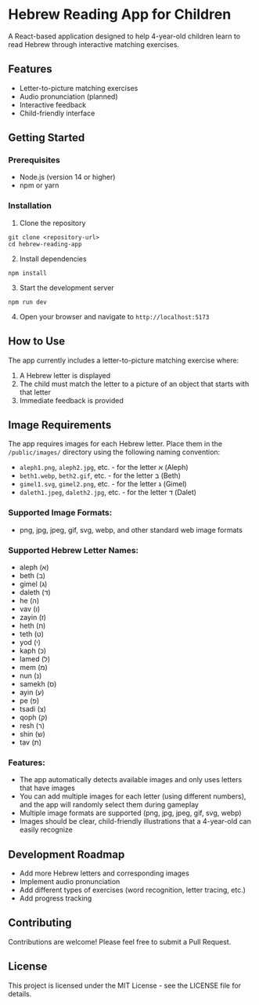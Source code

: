 # Hebrew Reading App for Children

A React-based application designed to help 4-year-old children learn to read Hebrew through interactive matching exercises.

## Features

- Letter-to-picture matching exercises
- Audio pronunciation (planned)
- Interactive feedback
- Child-friendly interface

## Getting Started

### Prerequisites

- Node.js (version 14 or higher)
- npm or yarn

### Installation

1. Clone the repository
```
git clone <repository-url>
cd hebrew-reading-app
```

2. Install dependencies
```
npm install
```

3. Start the development server
```
npm run dev
```

4. Open your browser and navigate to `http://localhost:5173`

## How to Use

The app currently includes a letter-to-picture matching exercise where:

1. A Hebrew letter is displayed
2. The child must match the letter to a picture of an object that starts with that letter
3. Immediate feedback is provided

## Image Requirements

The app requires images for each Hebrew letter. Place them in the `/public/images/` directory using the following naming convention:

- `aleph1.png`, `aleph2.jpg`, etc. - for the letter א (Aleph)
- `beth1.webp`, `beth2.gif`, etc. - for the letter ב (Beth)
- `gimel1.svg`, `gimel2.png`, etc. - for the letter ג (Gimel)
- `daleth1.jpeg`, `daleth2.jpg`, etc. - for the letter ד (Dalet)

### Supported Image Formats:
- png, jpg, jpeg, gif, svg, webp, and other standard web image formats

### Supported Hebrew Letter Names:
- aleph (א)
- beth (ב)
- gimel (ג)
- daleth (ד)
- he (ה)
- vav (ו)
- zayin (ז)
- heth (ח)
- teth (ט)
- yod (י)
- kaph (כ)
- lamed (ל)
- mem (מ)
- nun (נ)
- samekh (ס)
- ayin (ע)
- pe (פ)
- tsadi (צ)
- qoph (ק)
- resh (ר)
- shin (ש)
- tav (ת)

### Features:
- The app automatically detects available images and only uses letters that have images
- You can add multiple images for each letter (using different numbers), and the app will randomly select them during gameplay
- Multiple image formats are supported (png, jpg, jpeg, gif, svg, webp)
- Images should be clear, child-friendly illustrations that a 4-year-old can easily recognize

## Development Roadmap

- Add more Hebrew letters and corresponding images
- Implement audio pronunciation
- Add different types of exercises (word recognition, letter tracing, etc.)
- Add progress tracking

## Contributing

Contributions are welcome! Please feel free to submit a Pull Request.

## License

This project is licensed under the MIT License - see the LICENSE file for details.
